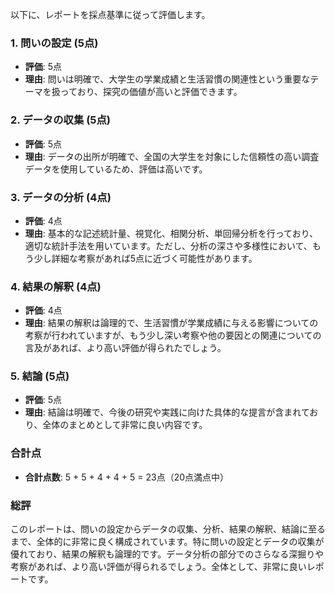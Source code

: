 以下に、レポートを採点基準に従って評価します。

### 1. 問いの設定 (5点)
- **評価**: 5点
- **理由**: 問いは明確で、大学生の学業成績と生活習慣の関連性という重要なテーマを扱っており、探究の価値が高いと評価できます。

### 2. データの収集 (5点)
- **評価**: 5点
- **理由**: データの出所が明確で、全国の大学生を対象にした信頼性の高い調査データを使用しているため、評価は高いです。

### 3. データの分析 (4点)
- **評価**: 4点
- **理由**: 基本的な記述統計量、視覚化、相関分析、単回帰分析を行っており、適切な統計手法を用いています。ただし、分析の深さや多様性において、もう少し詳細な考察があれば5点に近づく可能性があります。

### 4. 結果の解釈 (4点)
- **評価**: 4点
- **理由**: 結果の解釈は論理的で、生活習慣が学業成績に与える影響についての考察が行われていますが、もう少し深い考察や他の要因との関連についての言及があれば、より高い評価が得られたでしょう。

### 5. 結論 (5点)
- **評価**: 5点
- **理由**: 結論は明確で、今後の研究や実践に向けた具体的な提言が含まれており、全体のまとめとして非常に良い内容です。

### 合計点
- **合計点数**: 5 + 5 + 4 + 4 + 5 = 23点（20点満点中）

### 総評
このレポートは、問いの設定からデータの収集、分析、結果の解釈、結論に至るまで、全体的に非常に良く構成されています。特に問いの設定とデータの収集が優れており、結果の解釈も論理的です。データ分析の部分でのさらなる深掘りや考察があれば、より高い評価が得られるでしょう。全体として、非常に良いレポートです。